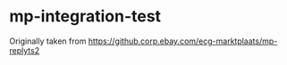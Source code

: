 # mp-integration-test

Originally taken from https://github.corp.ebay.com/ecg-marktplaats/mp-replyts2

